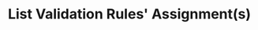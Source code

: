 ---
title: List Validation Rules' Assignment(s)
type: endpoint
category: 639ba2628407100061f5faac
slug: list-validation-rules-assignments
parentDoc: 639ba2658407100061f5fabb
hidden: false
order: 7
---